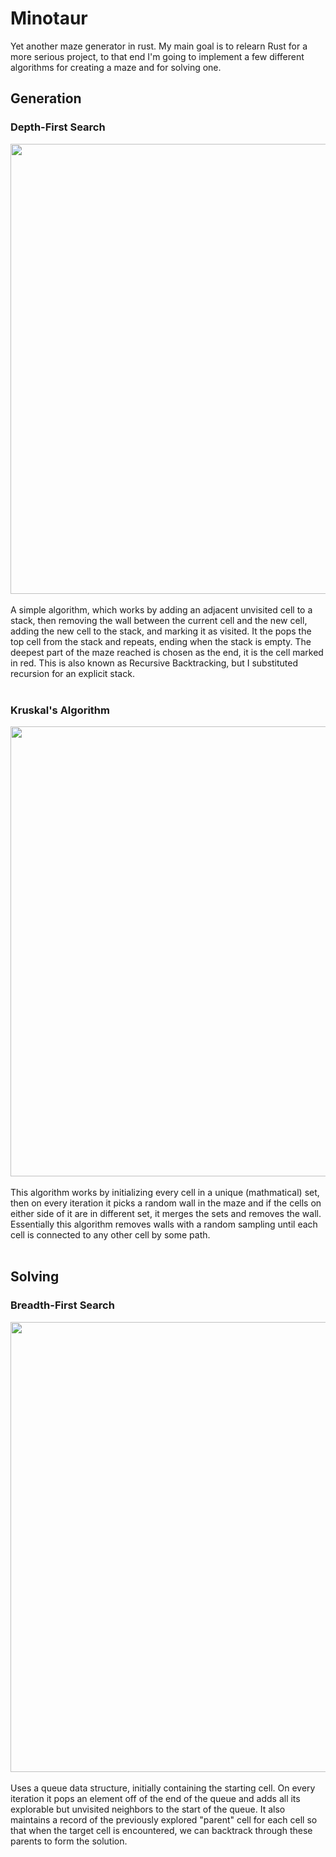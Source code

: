 # Minotaur

Yet another maze generator in rust. My main goal is to relearn Rust for a more serious project, 
to that end I'm going to implement a few different algorithms for creating a maze and for solving one.

## Generation
### Depth-First Search
<img src="https://github.com/typio/minotaur/assets/26017543/0b071f20-d054-4b03-8979-09d5f6a92a5a" width="720"  />
</br></br>
A simple algorithm, which works by adding an adjacent unvisited cell to a stack, then removing the wall between the current cell and the new cell, adding the new cell to the stack, and marking it as visited. It the pops the top cell from the stack and repeats, ending when the stack is empty. The deepest part of the maze reached is chosen as the end, it is the cell marked in red. This is also known as Recursive Backtracking, but I substituted recursion for an explicit stack.
</br></br>

### Kruskal's Algorithm
<img src="https://github.com/typio/minotaur/assets/26017543/5d3ba354-a6a9-4aee-877e-e2be4fa53fc8" width="720"  />
</br></br>
This algorithm works by initializing every cell in a unique (mathmatical) set, then on every iteration it picks a random wall in the maze and if the cells on either side of it are in different set, it merges the sets and removes the wall. Essentially this algorithm removes walls with a random sampling until each cell is connected to any other cell by some path.
</br></br>

## Solving
### Breadth-First Search
<img src="https://github.com/typio/minotaur/assets/26017543/3864fcd8-7570-43bf-9624-7d490e90758f" width="720"  />
</br></br>
Uses a queue data structure, initially containing the starting cell. On every iteration it pops an element off of the end of the queue and adds all its explorable but unvisited neighbors to the start of the queue. It also maintains a record of the previously explored "parent" cell for each cell so that when the target cell is encountered, we can backtrack through these parents to form the solution.
</br></br>
